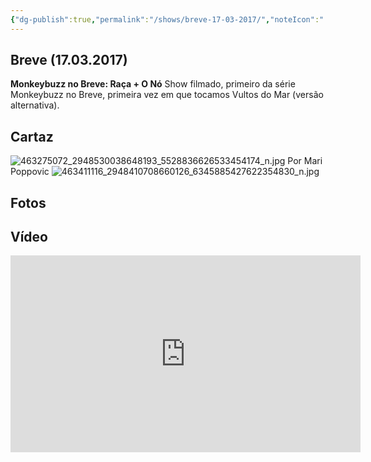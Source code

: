 ```yaml
---
{"dg-publish":true,"permalink":"/shows/breve-17-03-2017/","noteIcon":" "}
---
```


## Breve (17.03.2017)
**Monkeybuzz no Breve: Raça + O Nó**
Show filmado, primeiro da série Monkeybuzz no Breve, primeira vez em que tocamos Vultos do Mar (versão alternativa).  
## Cartaz
![463275072_2948530038648193_5528836626533454174_n.jpg](/img/user/img/463275072_2948530038648193_5528836626533454174_n.jpg)
Por Mari Poppovic
![463411116_2948410708660126_6345885427622354830_n.jpg](/img/user/img/463411116_2948410708660126_6345885427622354830_n.jpg)
## Fotos

## Vídeo
<iframe width="560" height="315" src="https://www.youtube.com/embed/mR0WVLGU7v0?si=9ZWTcywcy-WnZqq0" title="YouTube video player" frameborder="0" allow="accelerometer; autoplay; clipboard-write; encrypted-media; gyroscope; picture-in-picture; web-share" referrerpolicy="strict-origin-when-cross-origin" allowfullscreen></iframe>
